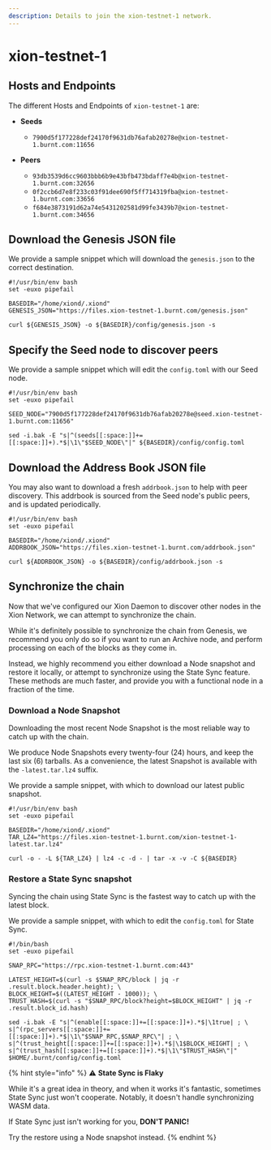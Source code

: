 ```yaml
---
description: Details to join the xion-testnet-1 network.
---
```


# xion-testnet-1

## Hosts and Endpoints

The different Hosts and Endpoints of `xion-testnet-1` are:

*   **Seeds**

    * `7900d5f177228def24170f9631db76afab20278e@xion-testnet-1.burnt.com:11656`


* **Peers**
  * `93db3539d6cc9603bbb6b9e43bfb473bdaff7e4b@xion-testnet-1.burnt.com:32656`
  * `0f2ccb6d7e8f233c03f91dee690f5ff714319fba@xion-testnet-1.burnt.com:33656`
  * `f684e3873191d62a74e5431202581d99fe3439b7@xion-testnet-1.burnt.com:34656`

## Download the Genesis JSON file

We provide a sample snippet which will download the `genesis.json` to the correct destination.

```
#!/usr/bin/env bash
set -euxo pipefail

BASEDIR="/home/xiond/.xiond"
GENESIS_JSON="https://files.xion-testnet-1.burnt.com/genesis.json"

curl ${GENESIS_JSON} -o ${BASEDIR}/config/genesis.json -s
```

## Specify the Seed node to discover peers

We provide a sample snippet which will edit the `config.toml` with our Seed node.

```
#!/usr/bin/env bash
set -euxo pipefail

SEED_NODE="7900d5f177228def24170f9631db76afab20278e@seed.xion-testnet-1.burnt.com:11656"

sed -i.bak -E "s|^(seeds[[:space:]]+=[[:space:]]+).*$|\1\"$SEED_NODE\"|" ${BASEDIR}/config/config.toml
```

## Download the Address Book JSON file

You may also want to download a fresh `addrbook.json` to help with peer discovery. This addrbook is sourced from the Seed node's public peers, and is updated periodically.

```
#!/usr/bin/env bash
set -euxo pipefail

BASEDIR="/home/xiond/.xiond"
ADDRBOOK_JSON="https://files.xion-testnet-1.burnt.com/addrbook.json"

curl ${ADDRBOOK_JSON} -o ${BASEDIR}/config/addrbook.json -s
```

## Synchronize the chain

Now that we've configured our Xion Daemon to discover other nodes in the Xion Network, we can attempt to synchronize the chain.

While it's definitely possible to synchronize the chain from Genesis, we recommend you only do so if you want to run an Archive node, and perform processing on each of the blocks as they come in.

Instead, we highly recommend you either download a Node snapshot and restore it locally, or attempt to synchronize using the State Sync feature. These methods are much faster, and provide you with a functional node in a fraction of the time.

### Download a Node Snapshot&#x20;

Downloading the most recent Node Snapshot is the most reliable way to catch up with the chain.

We produce Node Snapshots every twenty-four (24) hours, and keep the last six (6) tarballs. As a convenience, the latest Snapshot is available with the `-latest.tar.lz4` suffix.

We provide a sample snippet, with which to download our latest public snapshot.

```
#!/usr/bin/env bash
set -euxo pipefail

BASEDIR="/home/xiond/.xiond"
TAR_LZ4="https://files.xion-testnet-1.burnt.com/xion-testnet-1-latest.tar.lz4"

curl -o - -L ${TAR_LZ4} | lz4 -c -d - | tar -x -v -C ${BASEDIR}

```

### Restore a State Sync snapshot

Syncing the chain using State Sync is the fastest way to catch up with the latest block.

We provide a sample snippet, with which to edit the `config.toml` for State Sync.

```
#!/bin/bash
set -euxo pipefail

SNAP_RPC="https://rpc.xion-testnet-1.burnt.com:443"

LATEST_HEIGHT=$(curl -s $SNAP_RPC/block | jq -r .result.block.header.height); \
BLOCK_HEIGHT=$((LATEST_HEIGHT - 1000)); \
TRUST_HASH=$(curl -s "$SNAP_RPC/block?height=$BLOCK_HEIGHT" | jq -r .result.block_id.hash)

sed -i.bak -E "s|^(enable[[:space:]]+=[[:space:]]+).*$|\1true| ; \
s|^(rpc_servers[[:space:]]+=[[:space:]]+).*$|\1\"$SNAP_RPC,$SNAP_RPC\"| ; \
s|^(trust_height[[:space:]]+=[[:space:]]+).*$|\1$BLOCK_HEIGHT| ; \
s|^(trust_hash[[:space:]]+=[[:space:]]+).*$|\1\"$TRUST_HASH\"|" $HOME/.burnt/config/config.toml
```

{% hint style="info" %}
:warning: **State Sync is Flaky**

While it's a great idea in theory, and when it works it's fantastic, sometimes State Sync just won't cooperate. Notably, it doesn't handle synchronizing WASM data.

If State Sync just isn't working for you, **DON'T PANIC!**

Try the restore using a Node snapshot instead.
{% endhint %}

